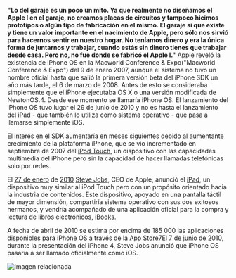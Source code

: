 **"Lo del garaje es un poco un mito. Ya que realmente no diseñamos el Apple I en el garaje, no creamos placas de circuitos y tampoco hicimos prototipos o algún tipo de fabricación en el mismo. El garaje si que existe y tiene un valor importante en el nacimiento de Apple, pero sólo nos sirvió para hacernos sentir en nuestro hogar. No teníamos dinero y era la única forma de juntarnos y trabajar, cuando estás sin dinero tienes que trabajar desde casa. Pero no, no fue donde se fabricó el Apple I."**
Apple reveló la existencia de iPhone OS en la  Macworld Conference & Expo("Macworld Conference & Expo")  del  9 de enero  2007,​ aunque el sistema no tuvo un nombre oficial hasta que salió la primera versión beta del iPhone SDK un año más tarde, el 6 de marzo de 2008. Antes de esto se consideraba simplemente que el iPhone ejecutaba OS X o una versión modificada de NewtonOS.4.
Desde ese momento se llamaría iPhone OS. El lanzamiento del iPhone OS tuvo lugar el  29 de junio de 2010 y no es hasta el lanzamiento del iPad - que también lo utiliza como sistema operativo - que pasa a llamarse simplemente iOS.

El interés en el SDK aumentaría en meses siguientes debido al aumentante crecimiento de la plataforma iPhone, que se vio incrementado en septiembre de 2007 del  [iPod Touch](https://es.wikipedia.org/wiki/IPod_Touch "IPod Touch"), un dispositivo con las capacidades multimedia del iPhone pero sin la capacidad de hacer llamadas telefónicas solo por redes.[](https://es.wikipedia.org/wiki/IOS#cite_note-5)​

El  [27 de enero](https://es.wikipedia.org/wiki/27_de_enero "27 de enero")  de  [2010](https://es.wikipedia.org/wiki/2010 "2010")  [Steve Jobs](https://es.wikipedia.org/wiki/Steve_Jobs "Steve Jobs"), CEO de Apple, anunció el  [iPad](https://es.wikipedia.org/wiki/IPad "IPad"), un dispositivo muy similar al iPod Touch pero con un propósito orientado hacia la industria de contenidos.[](https://es.wikipedia.org/wiki/IOS#cite_note-6)​ Este dispositivo, apoyado en una pantalla táctil de mayor dimensión, compartiría sistema operativo con sus dos exitosos hermanos, y vendría acompañado de una aplicación oficial para la compra y lectura de libros electrónicos,  [iBooks](https://es.wikipedia.org/wiki/IBooks "IBooks").

A fecha de abril de 2010 se estima por encima de 185 000 las aplicaciones disponibles para iPhone OS a través de la  [App Store](https://es.wikipedia.org/wiki/App_Store "App Store")[7](https://es.wikipedia.org/wiki/IOS#cite_note-7)​ El  [7 de junio](https://es.wikipedia.org/wiki/7_de_junio "7 de junio")  de  [2010](https://es.wikipedia.org/wiki/2010 "2010"), durante la presentación del iPhone 4, Steve Jobs anunció que iPhone OS pasaría a ser llamado oficialmente como iOS.[](https://es.wikipedia.org/wiki/IOS#cite_note-wwdc10-8)​

![Imagen relacionada](http://www.ideachampions.com/weblogs/SteveJobsChildhoodHome%2CbyGFinch%2CFlickr%2CCC-500x334.jpg)
